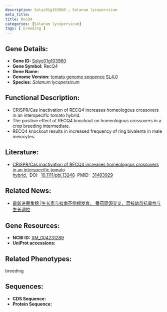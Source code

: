 ```yaml
---
description: Solyc01g103960 ; Solanum lycopersicum
meta_title:
title: RecQ4
categories: [Solanum lycopersicum]
tags: [ breeding ]
---
```


## Gene Details:
- **Gene ID:**	[Solyc01g103960]()
- **Gene Symbol:** RecQ4
- **Gene Name:** 
- **Genome Version:** [tomato genome sequence SL4.0]()
- **Species:** *Solanum lycopersicum*

## Functional Description:
   - CRISPR/Cas inactivation of RECQ4 increases homeologous crossovers in an interspecific tomato hybrid.
   - The positive effect of RECQ4 knockout on homeologous crossovers in a crop breeding intermediate.
   - RECQ4 knockout results in increased frequency of ring bivalents in male meiocytes.

## Literature:
   - [CRISPR/Cas inactivation of RECQ4 increases homeologous crossovers in an interspecific tomato hybrid.]( https://onlinelibrary.wiley.com/doi/10.1111/pbi.13248)&nbsp;&nbsp;DOI:&nbsp;&nbsp;[10.1111/pbi.13248](https://onlinelibrary.wiley.com/doi/10.1111/pbi.13248)&nbsp;&nbsp;PMID:&nbsp;&nbsp;[31483929](https://pubmed.ncbi.nlm.nih.gov/31483929/)

## Related News:
   - [最新进展集锦 |生长素与拟南芥侧根发育、 番茄同源交叉、蓝桉幼苗抗旱性与生长调控](https://mp.weixin.qq.com/s?__biz=MzIyOTY2NDYyNQ==&mid=2247492914&idx=4&sn=dce8c4087a5b4aff8421dffb49d60e40&chksm=e8bd972cdfca1e3aacff67b3f474f0b61f401ad7f78e82bbf81749d5c9c9b62f7905698978e3&scene=27#wechat_redirect)

## Gene Resources:
- **NCBI ID:** [XM_004231289](https://www.ncbi.nlm.nih.gov/gene/?term=XM_004231289)
- **UniProt accessions:** [](https://www.uniprot.org/uniprotkb//entry)

## Related Phenotypes:
breeding

## Sequences:
- **CDS Sequence:**
- **Protein Sequence:**
